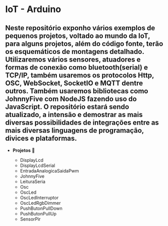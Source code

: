 # IoT - Arduino

## Neste repositório exponho vários exemplos de pequenos projetos, voltado ao mundo da IoT, para alguns projetos, além do código fonte, terão os esquemáticos de montagens detalhado. Utilizaremos vários sensores, atuadores e formas de conexão como bluetooth(serial) e TCP/IP, também usaremos os protocolos Http, OSC, WebSocket, SocketIO e MQTT dentre outros. Também usaremos bibliotecas como JohnnyFive com NodeJS fazendo uso do JavaScript. O repositório estará sendo atualizado, a intensão e demostrar as mais diversas possibilidades de integrações entre as mais diversas linguagens de programação, divices e plataformas.

* **Projetos** 🧠

    * DisplayLcd 
    * DisplayLcdSerial
    * EntradaAnalogicaSaidaPwm
    * JohnnyFive
    * LeituraSeria
    * Osc
    * OscLed
    * OscLedInterruptor
    * OscLedRgbDimmer
    * PushButonPullDown
    * PushButonPullUp
    * SensorPir
